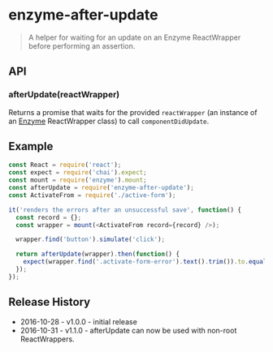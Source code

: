 # enzyme-after-update
> A helper for waiting for an update on an Enzyme ReactWrapper before performing an assertion.

## API

### afterUpdate(reactWrapper)
Returns a promise that waits for the provided
`reactWrapper` (an instance of an [Enzyme](https://github.com/airbnb/enzyme) ReactWrapper class) to call `componentDidUpdate`.

## Example
```js
const React = require('react');
const expect = require('chai').expect;
const mount = require('enzyme').mount;
const afterUpdate = require('enzyme-after-update');
const ActivateFrom = require('./active-form');

it('renders the errors after an unsuccessful save', function() {
  const record = {};
  const wrapper = mount(<ActivateFrom record={record} />);

  wrapper.find('button').simulate('click');

  return afterUpdate(wrapper).then(function() {
    expect(wrapper.find('.activate-form-error').text().trim()).to.equal('Error Message');
  });
});
```

## Release History

* 2016-10-28 - v1.0.0 - initial release
* 2016-10-31 - v1.1.0 - afterUpdate can now be used with non-root ReactWrappers.
